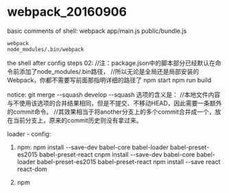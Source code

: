 # webpack_20160906

basic comments of shell:
    webpack app/main.js  public/bundle.js

    webpack
    node_modules/.bin/webpack
    
    
the shell after config steps 02:
//注：package.json中的脚本部分已经默认在命令前添加了node_modules/.bin路径，
//所以无论是全局还是局部安装的Webpack，你都不需要写前面那指明详细的路径了
    npm start 
    npm run build
    
notice: git merge --squash develop
--squash 选项的含义是：
//本地文件内容与不使用该选项的合并结果相同，但是不提交、不移动HEAD，因此需要一条额外的commit命令。
//其效果相当于将another分支上的多个commit合并成一个，放在当前分支上，原来的commit历史则没有拿过来。

loader - config:
1. npm:
    npm install --save-dev babel-core babel-loader babel-preset-es2015 babel-preset-react
    cnpm install --save-dev babel-core babel-loader babel-preset-es2015 babel-preset-react
    npm install --save react react-dom
    
2. npm 